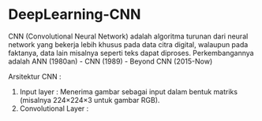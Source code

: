 # DeepLearning-CNN
CNN (Convolutional Neural Network) adalah algoritma turunan dari neural network yang bekerja lebih khusus pada data citra digital, walaupun pada faktanya, data lain misalnya seperti teks dapat diproses. 
Perkembangannya adalah ANN (1980an) - CNN (1989) - Beyond CNN (2015-Now)

Arsitektur CNN : 
1. Input layer : Menerima gambar sebagai input dalam bentuk matriks (misalnya 224×224×3 untuk gambar RGB).
2. Convolutional Layer : 

